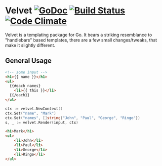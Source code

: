 # Velvet [![GoDoc](https://godoc.org/github.com/gobuffalo/velvet?status.svg)](https://godoc.org/github.com/gobuffalo/velvet) [![Build Status](https://travis-ci.org/gobuffalo/velvet.svg?branch=master)](https://travis-ci.org/gobuffalo/velvet) [![Code Climate](https://codeclimate.com/github/gobuffalo/velvet/badges/gpa.svg)](https://codeclimate.com/github/gobuffalo/velvet)

Velvet is a templating package for Go. It bears a striking resemblance to "handlebars" based templates, there are a few small changes/tweaks, that make it slightly different.

## General Usage

```html
<!-- some input -->
<h1>{{ name }}</h1>
<ul>
  {{#each names}
    <li>{{ this }}</li>
  {{/each}}
</ul>
```

```go
ctx := velvet.NewContext()
ctx.Set("name", "Mark")
ctx.Set("names", []string{"John", "Paul", "George", "Ringo"})
s, _ := velvet.Render(input, ctx)
```

```html
<h1>Mark</h1>
<ul>
    <li>John</li>
    <li>Paul</li>
    <li>George</li>
    <li>Ringo</li>
</ul>
```

